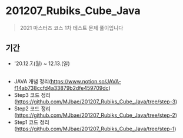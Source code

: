 # 201207_Rubiks_Cube_Java
> 2021 마스터즈 코스 1차 테스트 문제 풀이입니다
## 기간
* '20.12.7.(월) ~ 12.13.(일)
## 
* JAVA 개념 정리(https://www.notion.so/JAVA-f14ab738ccfd4a33879b2dfe459709dc)
* Step3 코드 정리(https://github.com/MJbae/201207_Rubiks_Cube_Java/tree/step-3)
* Step2 코드 정리(https://github.com/MJbae/201207_Rubiks_Cube_Java/tree/step-2)
* Step1 코드 정리(https://github.com/MJbae/201207_Rubiks_Cube_Java/tree/step-1)
